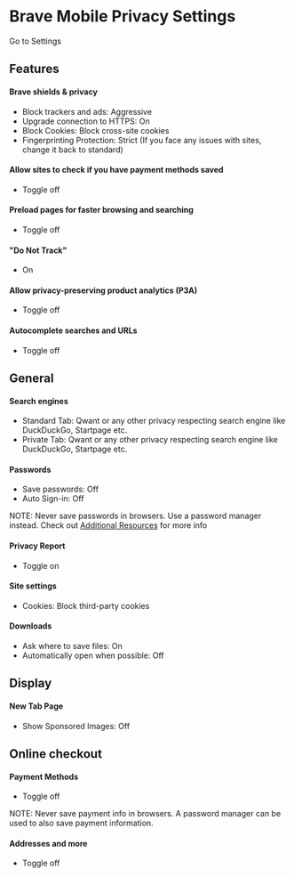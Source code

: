 # Brave Mobile Privacy Settings

Go to Settings



## Features

#### Brave shields & privacy
- Block trackers and ads: Aggressive
- Upgrade connection to HTTPS: On
- Block Cookies: Block cross-site cookies
- Fingerprinting Protection: Strict (If you face any issues with sites, change it back to standard)

#### Allow sites to check if you have payment methods saved
- Toggle off

#### Preload pages for faster browsing and searching
- Toggle off

#### "Do Not Track"
- On

#### Allow privacy-preserving product analytics (P3A)
- Toggle off

#### Autocomplete searches and URLs
- Toggle off



## General

#### Search engines
- Standard Tab: Qwant or any other privacy respecting search engine like DuckDuckGo, Startpage etc.
- Private Tab: Qwant or any other privacy respecting search engine like DuckDuckGo, Startpage etc.

#### Passwords
- Save passwords: Off
- Auto Sign-in: Off

NOTE: Never save passwords in browsers. Use a password manager instead. Check out [Additional Resources](https://github.com/the-weird-aquarian/privacy-settings#additional-resources) for more info

#### Privacy Report
- Toggle on

#### Site settings
- Cookies: Block third-party cookies

#### Downloads
- Ask where to save files: On
- Automatically open when possible: Off



## Display

#### New Tab Page
- Show Sponsored Images: Off



## Online checkout

#### Payment Methods
- Toggle off

NOTE: Never save payment info in browsers. A password manager can be used to also save payment information.

#### Addresses and more
- Toggle off
